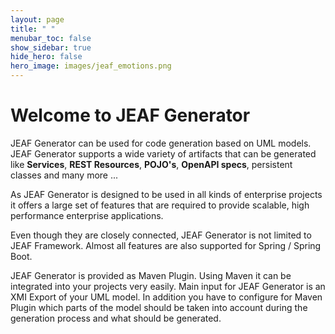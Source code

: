 ```yaml
---
layout: page
title: " "
menubar_toc: false
show_sidebar: true
hide_hero: false
hero_image: images/jeaf_emotions.png
---
```

# Welcome to JEAF Generator

JEAF Generator can be used for code generation based on UML models. JEAF Generator supports a wide variety of artifacts that can be generated like **Services**, **REST Resources**, **POJO's**, **OpenAPI specs**, persistent classes and many more ...

As JEAF Generator is designed to be used in all kinds of enterprise projects it offers a large set of features that are required to provide scalable, high performance enterprise applications.

Even though they are closely connected, JEAF Generator is not limited to JEAF Framework. Almost all features are also supported for Spring / Spring Boot.

JEAF Generator is provided as Maven Plugin. Using Maven it can be integrated into your projects very easily. Main input for JEAF Generator is an XMI Export of your UML model. In addition you have to configure for Maven Plugin which parts of the model should be taken into account during the generation process and what should be generated.
